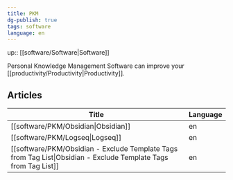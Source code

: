 ```yaml
---
title: PKM
dg-publish: true
tags: software
language: en
---
```

up:: [[software/Software\|Software]]

Personal Knowledge Management Software can improve your [[productivity/Productivity\|Productivity]].


## Articles

| Title                                                                                                              | Language |
| ------------------------------------------------------------------------------------------------------------------ | -------- |
| [[software/PKM/Obsidian\|Obsidian]]                                                                             | en       |
| [[software/PKM/Logseq\|Logseq]]                                                                                 | en       |
| [[software/PKM/Obsidian - Exclude Template Tags from Tag List\|Obsidian - Exclude Template Tags from Tag List]] | en       |

